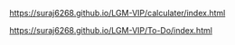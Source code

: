 https://suraj6268.github.io/LGM-VIP/calculater/index.html


https://suraj6268.github.io/LGM-VIP/To-Do/index.html
